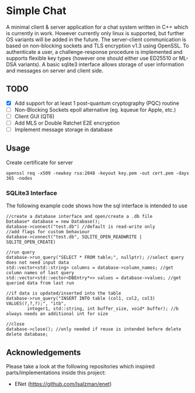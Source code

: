 # Simple Chat
A minimal client & server application for a chat system written in C++ which is currently in work.
However currently only linux is supported, but further OS variants will be added in the future.
The server-client communication is based on non-blocking sockets and TLS encryption v1.3 using OpenSSL.
To authenticate a user, a challenge-response procedure is implemented and supports flexible key types (however one should either use ED25510 or ML-DSA variants). A basic sqlite3 interface allows storage of user information and messages on server and client side. 

## TODO
- [x] Add support for at least 1 post-quantum cryptography (PQC) routine
- [ ] Non-Blocking Sockets epoll alternative (eg. kqueue for Apple, etc.)
- [ ] Client GUI (QT6)
- [ ] Add MLS or Double Ratchet E2E encryption
- [ ] Implement message storage in database

## Usage

Create certificate for server
```
openssl req -x509 -newkey rsa:2048 -keyout key.pem -out cert.pem -days 365 -nodes
```

### SQLite3 Interface
The following example code shows how the sql interface is intended to use
```
//create a database interface and open/create a .db file
Database* database = new Database();
database->connect("test.db") //default is read-write only
//add flags for custom behaviour
database->connect("test.db", SQLITE_OPEN_READWRITE | SQLITE_OPEN_CREATE) 

//run query
database->run_query("SELECT * FROM table;", nullptr); //select query does not need input data
std::vector<std::string> columns = database->column_names; //get column names of last query
std::vector<std::vector<DBEntry*>> values = database->values; //get queried data from last run

//if data is updated/inserted into the table
database->run_query("INSERT INTO table (col1, col2, col3) VALUES(?,?,?);", "itb",
        integer1, std::string, int buffer_size, void* buffer); //b always needs an additional int for size

//close
database->close(); //only needed if reuse is intended before delete
delete database;

```


## Acknowledgements
Please take a look at the following repositories which inspired parts/implementations inside this project:
- ENet (https://github.com/lsalzman/enet)